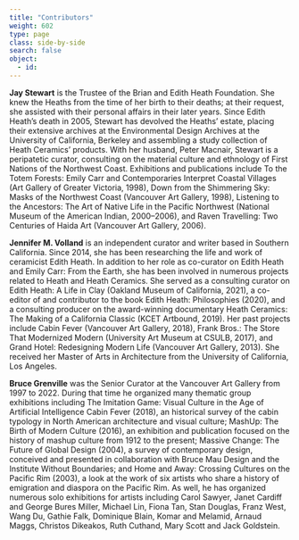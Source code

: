 ```yaml
---
title: "Contributors"
weight: 602
type: page
class: side-by-side
search: false
object:
  - id:
---
```


**Jay Stewart** is the Trustee of the Brian and Edith Heath Foundation. She knew the Heaths from the time of her birth to their deaths; at their request, she assisted with their personal affairs in their later years. Since Edith Heath’s death in 2005, Stewart has devolved the Heaths’ estate, placing their extensive archives at the Environmental Design Archives at the University of California, Berkeley and assembling a study collection of Heath Ceramics’ products. With her husband, Peter Macnair, Stewart is a peripatetic curator, consulting on the material culture and ethnology of First Nations of the Northwest Coast. Exhibitions and publications include To the Totem Forests: Emily Carr and Contemporaries Interpret Coastal Villages (Art Gallery of Greater Victoria, 1998), Down from the Shimmering Sky: Masks of the Northwest Coast (Vancouver Art Gallery, 1998), Listening to the Ancestors: The Art of Native Life in the Pacific Northwest (National Museum of the American Indian, 2000–2006), and Raven Travelling: Two Centuries of Haida Art (Vancouver Art Gallery, 2006).

**Jennifer M. Volland** is an independent curator and writer based in Southern California. Since 2014, she
has been researching the life and work of ceramicist Edith Heath. In addition to her role as co-curator on Edith Heath and Emily Carr: From the Earth, she has been involved in numerous projects related to Heath and Heath Ceramics. She served as a consulting curator on Edith Heath: A Life in Clay (Oakland Museum of California, 2021), a co-editor of and contributor to the book Edith Heath: Philosophies (2020), and a consulting producer on the award-winning documentary Heath Ceramics: The Making of a California Classic (KCET Artbound, 2019). Her past projects include Cabin Fever (Vancouver Art Gallery, 2018), Frank Bros.: The Store That Modernized Modern (University Art Museum at CSULB, 2017), and Grand Hotel: Redesigning Modern Life (Vancouver Art Gallery, 2013). She received her Master of Arts in Architecture from the University of California, Los Angeles.

**Bruce Grenville** was the Senior Curator at the Vancouver Art Gallery from 1997 to 2022. During that time he organized many thematic group exhibitions including The Imitation Game: Visual Culture in the Age of Artificial Intelligence  Cabin Fever (2018), an historical survey of the cabin typology in North American architecture and visual culture; MashUp: The Birth of Modern Culture (2016), an exhibition and publication focused on the history of mashup culture from 1912 to the present; Massive Change: The Future of Global Design (2004), a survey of contemporary design, conceived and presented in collaboration with Bruce Mau Design and the Institute Without Boundaries; and Home and Away: Crossing Cultures on the Pacific Rim (2003), a look at the work of six artists who share a history of emigration and diaspora on the Pacific Rim. As well, he has organized numerous solo exhibitions for artists including Carol Sawyer, Janet Cardiff and George Bures Miller, Michael Lin, Fiona Tan, Stan Douglas, Franz West, Wang Du, Gathie Falk, Dominique Blain, Komar and Melamid, Arnaud Maggs, Christos Dikeakos, Ruth Cuthand, Mary Scott and Jack Goldstein.
